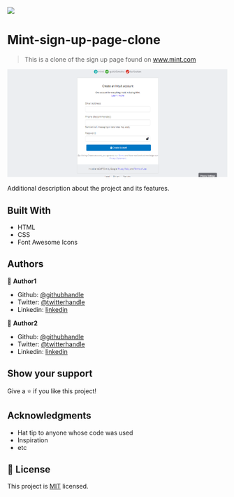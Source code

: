 ![](https://img.shields.io/badge/Microverse-blueviolet)

# Mint-sign-up-page-clone

> This is a clone of the sign up page found on www.mint.com

![screenshot](./app_screenshot.png)

Additional description about the project and its features.

## Built With

- HTML
- CSS
- Font Awesome Icons

## Authors

👤 **Author1**

- Github: [@githubhandle](https://github.com/NtwaliHeritier)
- Twitter: [@twitterhandle](https://twitter.com/NtwaliHeritier)
- Linkedin: [linkedin](https://linkedin.com/in/ntwali-heritier-9950001a2)

👤 **Author2**

- Github: [@githubhandle](https://github.com/Nkuria)
- Twitter: [@twitterhandle](https://twitter.com/Nkuria3)
- Linkedin: [linkedin](https://linkedin.com/in/nick-kuria-a148931a9)


## Show your support

Give a ⭐️ if you like this project!

## Acknowledgments

- Hat tip to anyone whose code was used
- Inspiration
- etc

## 📝 License

This project is [MIT](lic.url) licensed.